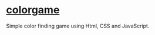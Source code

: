 # <a href="https://asifo1.github.io/colorgame/" target="_bliank">colorgame</a>
Simple color finding game using Html, CSS and JavaScript.
